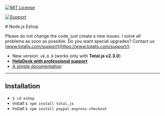 [![MIT License][license-image]][license-url]

[![Support](https://www.totaljs.com/img/button-support.png?v=2)](https://www.totaljs.com/support/)

# Node.js Eshop

Please do not change the code, just create a new issues. I solve all problems as soon as possible. Do you want special upgrades? Contact us [www.totaljs.com/support](https://www.totaljs.com/support/).

- New version: `v8.0.0` (works only with __Total.js v2.3.0__)
- [__HelpDesk with professional support__](https://helpdesk.totaljs.com)
- [A simple documentation](docs.totaljs.com/eshop-cms/latest.html)


---

## Installation

- `$ cd eshop`
- install `$ npm install total.js`
- install `$ npm install paypal-express-checkout`

[license-image]: https://img.shields.io/badge/license-MIT-blue.svg?style=flat
[license-url]: license.txt

